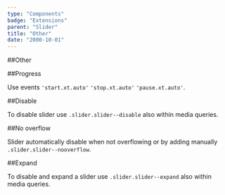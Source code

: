 ```yaml
---
type: "Components"
badge: "Extensions"
parent: "Slider"
title: "Other"
date: "2000-10-01"
---
```


##Other

<demo>
  <demovanilla src="vanilla/components/slider/other">
  </demovanilla>
</demo>

##Progress

Use events `'start.xt.auto'` `'stop.xt.auto'` `'pause.xt.auto'`.

<demo>
  <demovanilla src="vanilla/components/slider/progress">
  </demovanilla>
</demo>

##Disable

To disable slider use `.slider.slider--disable` also within media queries.

<demo>
  <demovanilla src="vanilla/components/slider/disable">
  </demovanilla>
</demo>

##No overflow

Slider automatically disable when not overflowing or by adding manually `.slider.slider--nooverflow`.

<demo>
  <demovanilla src="vanilla/components/slider/no-overflow">
  </demovanilla>
</demo>

##Expand

To disable and expand a slider use `.slider.slider--expand` also within media queries.

<demo>
  <demovanilla src="vanilla/components/slider/expand">
  </demovanilla>
</demo>

